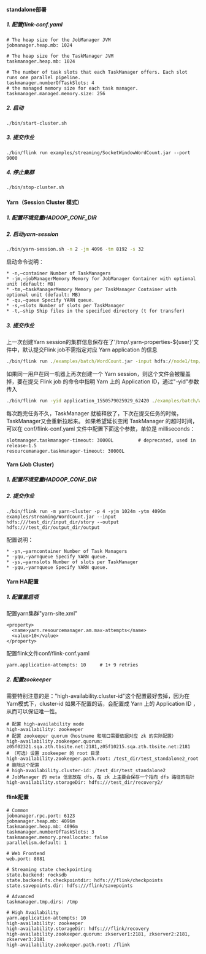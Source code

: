 #### standalone部署
##### 1. 配置flink-conf.yaml
```$xslt
# The heap size for the JobManager JVM
jobmanager.heap.mb: 1024

# The heap size for the TaskManager JVM
taskmanager.heap.mb: 1024

# The number of task slots that each TaskManager offers. Each slot runs one parallel pipeline.
taskmanager.numberOfTaskSlots: 4
# the managed memory size for each task manager.
taskmanager.managed.memory.size: 256
```
##### 2. 启动
```
./bin/start-cluster.sh 
```
##### 3. 提交作业
```
./bin/flink run examples/streaming/SocketWindowWordCount.jar --port 9000
```
##### 4. 停止集群
```cmd
./bin/stop-cluster.sh
```


#### Yarn（Session Cluster 模式）
##### 1. 配置环境变量HADOOP_CONF_DIR
##### 2. 启动yarn-session
```cmd
./bin/yarn-session.sh -n 2 -jm 4096 -tm 8192 -s 32
```
启动命令说明：
```$xslt
* -n,–container Number of TaskManagers
* -jm,–jobManagerMemory Memory for JobManager Container with optional unit (default: MB)
* -tm,–taskManagerMemory Memory per TaskManager Container with optional unit (default: MB)
* -qu,–queue Specify YARN queue.
* -s,–slots Number of slots per TaskManager
* -t,–ship Ship files in the specified directory (t for transfer)
```
##### 3. 提交作业
上一次创建Yarn session的集群信息保存在了'/tmp/.yarn-properties-${user}'文件中，默认提交Flink job不需指定对应 Yarn application 的信息
```cmd
./bin/flink run ./examples/batch/WordCount.jar -input hdfs://node1/tmp/jiazhou/test.txt -output hdfs://node1/tmp/output
```
如果同一用户在同一机器上再次创建一个 Yarn session，则这个文件会被覆盖掉，要在提交 Flink job 的命令中指明 Yarn 上的 Application ID，通过"-yid"参数传入
```cmd
./bin/flink run -yid application_1550579025929_62420 ./examples/batch/WordCount.jar -input hdfs://com:8020/txt -output hdfs://dcom:8020/cmd.txt
```
每次跑完任务不久，TaskManager 就被释放了，下次在提交任务的时候，TaskManager又会重新拉起来。
如果希望延长空闲 TaskManager 的超时时间，可以在 conf/flink-conf.yaml 文件中配置下面这个参数，单位是 milliseconds：
```text
slotmanager.taskmanager-timeout: 30000L         # deprecated, used in release-1.5
resourcemanager.taskmanager-timeout: 30000L
```

####  Yarn (Job Cluster)
##### 1. 配置环境变量HADOOP_CONF_DIR
##### 2. 提交作业

```$xslt
./bin/flink run -m yarn-cluster -p 4 -yjm 1024m -ytm 4096m examples/streaming/WordCount.jar --input hdfs:///test_dir/input_dir/story --output hdfs:///test_dir/output_dir/output
```
配置说明：
```text
* -yn,–yarncontainer Number of Task Managers
* -yqu,–yarnqueue Specify YARN queue.
* -ys,–yarnslots Number of slots per TaskManager
* -yqu,–yarnqueue Specify YARN queue.
```
#### Yarn HA配置
##### 1. 配置重启项
配置yarn集群"yarn-site.xml"
```text
<property>
  <name>yarn.resourcemanager.am.max-attempts</name>
  <value>10</value>
</property>
```
配置flink文件conf/flink-conf.yaml
```text
yarn.application-attempts: 10     # 1+ 9 retries
```
##### 2. 配置zookeeper
需要特别注意的是："high-availability.cluster-id"这个配置最好去掉，因为在Yarn模式下，cluster-id 如果不配置的话，会配置成 Yarn 上的 Application ID ，从而可以保证唯一性。
```$xslt
# 配置 high-availability mode
high-availability: zookeeper
# 配置 zookeeper quorum（hostname 和端口需要依据对应 zk 的实际配置）
high-availability.zookeeper.quorum: z05f02321.sqa.zth.tbsite.net:2181,z05f10215.sqa.zth.tbsite.net:2181
# （可选）设置 zookeeper 的 root 目录
high-availability.zookeeper.path.root: /test_dir/test_standalone2_root
# 删除这个配置
# high-availability.cluster-id: /test_dir/test_standalone2
# JobManager 的 meta 信息放在 dfs，在 zk 上主要会保存一个指向 dfs 路径的指针
high-availability.storageDir: hdfs:///test_dir/recovery2/
```

#### flink配置
```text
# Common
jobmanager.rpc.port: 6123
jobmanager.heap.mb: 4096m
taskmanager.heap.mb: 4096m
taskmanager.numberOfTaskSlots: 3
taskmanager.memory.preallocate: false
parallelism.default: 1

# Web Frontend
web.port: 8081

# Streaming state checkpointing
state.backend: rocksdb
state.backend.fs.checkpointdir: hdfs:///flink/checkpoints
state.savepoints.dir: hdfs:///flink/savepoints
 
# Advanced
taskmanager.tmp.dirs: /tmp

# High Availability
yarn.application-attempts: 10
high-availability: zookeeper
high-availability.storageDir: hdfs:///flink/recovery
high-availability.zookeeper.quorum: zkserver1:2181, zkserver2:2181, zkserver3:2181
high-availability.zookeeper.path.root: /flink
```
